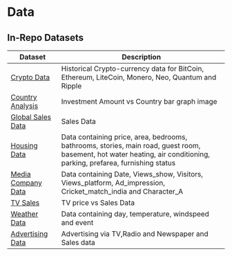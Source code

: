 # Data

## In-Repo Datasets

| Dataset | Description |
| - | - |
| [Crypto Data](./crypto_data/) | Historical Crypto-currency data for BitCoin, Ethereum, LiteCoin, Monero, Neo, Quantum and Ripple |
| [Country Analysis](./country_analysis.png) | Investment Amount vs Country bar graph image |
| [Global Sales Data](./global_sales_data/) | Sales Data |
| [Housing Data](./Housing.csv) | Data containing price, area, bedrooms, bathrooms, stories, main road, guest room, basement, hot water heating, air conditioning, parking, prefarea, furnishing status |
| [Media Company Data](./mediacompany.csv) | Data containing Date, Views_show, Visitors, Views_platform, Ad_impression, Cricket_match_india and Character_A |
| [TV Sales](./tvmarketing.csv) | TV price vs Sales Data |
| [Weather Data](./weather_data.csv) | Data containing day, temperature, windspeed and event |
| [Advertising Data](./advertising.csv) | Advertising via TV,Radio and Newspaper and Sales data |


